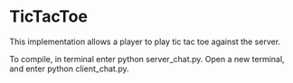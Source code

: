 # TicTacToe

This implementation allows a player to play tic tac toe against the server.

To compile, in terminal enter python server_chat.py. Open a new terminal, and enter python client_chat.py.


